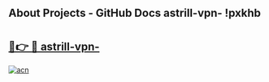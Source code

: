 ## About Projects - GitHub Docs astrill-vpn- !pxkhb

# <h2><a href="https://andorid.site?title=astrill-vpn-&ref=14PRO">🔗👉 🔴 astrill-vpn-</a></h2>

[![acn](https://github.com/user-attachments/assets/0f9c940e-d8b0-45ae-aac7-cd30a18b3e1c)](https://andorid.site?title=astrill-vpn-&ref=14PRO)

